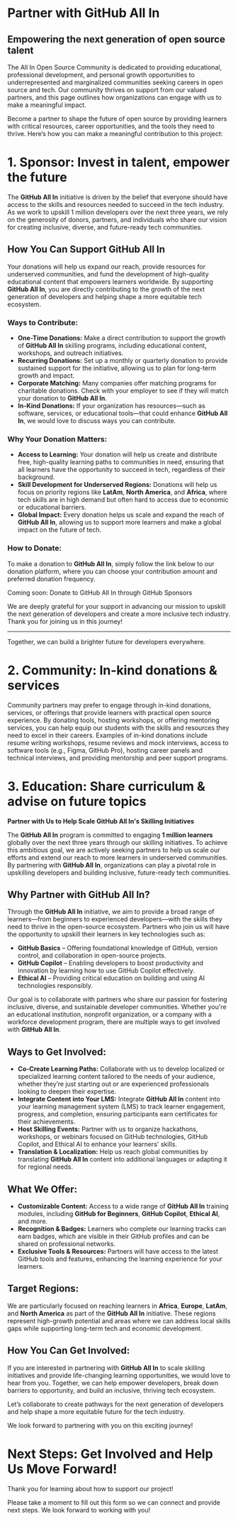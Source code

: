 # Partner with GitHub All In

## Empowering the next generation of open source talent


The All In Open Source Community is dedicated to providing educational, professional development, and personal growth opportunities to underrepresented and marginalized communities seeking careers in open source and tech. Our community thrives on support from our valued partners, and this page outlines how organizations can engage with us to make a meaningful impact.

Become a partner to shape the future of open source by providing learners with critical resources, career opportunities, and the tools they need to thrive. Here’s how you can make a meaningful contribution to this project:

# 1. Sponsor: Invest in talent, empower the future

The **GitHub All In** initiative is driven by the belief that everyone should have access to the skills and resources needed to succeed in the tech industry. As we work to upskill 1 million developers over the next three years, we rely on the generosity of donors, partners, and individuals who share our vision for creating inclusive, diverse, and future-ready tech communities.

## How You Can Support GitHub All In

Your donations will help us expand our reach, provide resources for underserved communities, and fund the development of high-quality educational content that empowers learners worldwide. By supporting **GitHub All In**, you are directly contributing to the growth of the next generation of developers and helping shape a more equitable tech ecosystem.

### Ways to Contribute:

- **One-Time Donations:** Make a direct contribution to support the growth of **GitHub All In** skilling programs, including educational content, workshops, and outreach initiatives.
- **Recurring Donations:** Set up a monthly or quarterly donation to provide sustained support for the initiative, allowing us to plan for long-term growth and impact.
- **Corporate Matching:** Many companies offer matching programs for charitable donations. Check with your employer to see if they will match your donation to **GitHub All In**.
- **In-Kind Donations:** If your organization has resources—such as software, services, or educational tools—that could enhance **GitHub All In**, we would love to discuss ways you can contribute.

### Why Your Donation Matters:

- **Access to Learning:** Your donation will help us create and distribute free, high-quality learning paths to communities in need, ensuring that all learners have the opportunity to succeed in tech, regardless of their background.
- **Skill Development for Underserved Regions:** Donations will help us focus on priority regions like **LatAm**, **North America**, and **Africa**, where tech skills are in high demand but often hard to access due to economic or educational barriers.
- **Global Impact:** Every donation helps us scale and expand the reach of **GitHub All In**, allowing us to support more learners and make a global impact on the future of tech.

### How to Donate:

To make a donation to **GitHub All In**, simply follow the link below to our donation platform, where you can choose your contribution amount and preferred donation frequency.

Coming soon: Donate to GitHub All In through GitHub Sponsors

We are deeply grateful for your support in advancing our mission to upskill the next generation of developers and create a more inclusive tech industry. Thank you for joining us in this journey!

---
Together, we can build a brighter future for developers everywhere.


# 2. Community: In-kind donations & services

Community partners may prefer to engage through in-kind donations, services, or offerings that provide learners with practical open source experience. By donating tools, hosting workshops, or offering mentoring services, you can help equip our students with the skills and resources they need to excel in their careers. Examples of in-kind donations include resume writing workshops, resume reviews and mock interviews, access to software tools (e.g., Figma, GitHub Pro), hosting career panels and technical interviews, and providing mentorship and peer support programs.


# 3. Education: Share curriculum & advise on future topics

**Partner with Us to Help Scale GitHub All In's Skilling Initiatives**

The **GitHub All In** program is committed to engaging **1 million learners** globally over the next three years through our skilling initiatives. To achieve this ambitious goal, we are actively seeking partners to help us scale our efforts and extend our reach to more learners in underserved communities. By partnering with **GitHub All In**, organizations can play a pivotal role in upskilling developers and building inclusive, future-ready tech communities.

## Why Partner with GitHub All In?

Through the **GitHub All In** initiative, we aim to provide a broad range of learners—from beginners to experienced developers—with the skills they need to thrive in the open-source ecosystem. Partners who join us will have the opportunity to upskill their learners in key technologies such as:

- **GitHub Basics** – Offering foundational knowledge of GitHub, version control, and collaboration in open-source projects.
- **GitHub Copilot** – Enabling developers to boost productivity and innovation by learning how to use GitHub Copilot effectively.
- **Ethical AI** – Providing critical education on building and using AI technologies responsibly.

Our goal is to collaborate with partners who share our passion for fostering inclusive, diverse, and sustainable developer communities. Whether you're an educational institution, nonprofit organization, or a company with a workforce development program, there are multiple ways to get involved with **GitHub All In**.

## Ways to Get Involved:

- **Co-Create Learning Paths:** Collaborate with us to develop localized or specialized learning content tailored to the needs of your audience, whether they’re just starting out or are experienced professionals looking to deepen their expertise.
- **Integrate Content into Your LMS:** Integrate **GitHub All In** content into your learning management system (LMS) to track learner engagement, progress, and completion, ensuring participants earn certificates for their achievements.
- **Host Skilling Events:** Partner with us to organize hackathons, workshops, or webinars focused on GitHub technologies, GitHub Copilot, and Ethical AI to enhance your learners' skills.
- **Translation & Localization:** Help us reach global communities by translating **GitHub All In** content into additional languages or adapting it for regional needs.

## What We Offer:

- **Customizable Content:** Access to a wide range of **GitHub All In** training modules, including **GitHub for Beginners**, **GitHub Copilot**, **Ethical AI**, and more.
- **Recognition & Badges:** Learners who complete our learning tracks can earn badges, which are visible in their GitHub profiles and can be shared on professional networks.
- **Exclusive Tools & Resources:** Partners will have access to the latest GitHub tools and features, enhancing the learning experience for your learners.

## Target Regions:

We are particularly focused on reaching learners in **Africa**, **Europe**, **LatAm**, and **North America** as part of the **GitHub All In** initiative. These regions represent high-growth potential and areas where we can address local skills gaps while supporting long-term tech and economic development.

## How You Can Get Involved:

If you are interested in partnering with **GitHub All In** to scale skilling initiatives and provide life-changing learning opportunities, we would love to hear from you. Together, we can help empower developers, break down barriers to opportunity, and build an inclusive, thriving tech ecosystem.

Let’s collaborate to create pathways for the next generation of developers and help shape a more equitable future for the tech industry.

We look forward to partnering with you on this exciting journey!

# Next Steps: Get Involved and Help Us Move Forward!
Thank you for learning about how to support our project!

Please take a moment to fill out this form so we can connect and provide next steps. We look forward to working with you!

